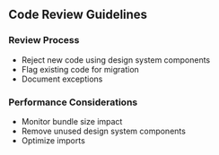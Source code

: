 ## Code Review Guidelines

### Review Process

- Reject new code using design system components
- Flag existing code for migration
- Document exceptions

### Performance Considerations

- Monitor bundle size impact
- Remove unused design system components
- Optimize imports